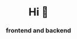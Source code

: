 <h1 align="center">Hi 👋</h1>
<h3 align="center">frontend and backend</h3>
<!--
<h3 align="left"></h3>
<img align="right" alt="Coding" width="400" src=["https://cdn.dribbble.com/users/116207...](https://www.google.com/url?sa=i&url=https%3A%2F%2Ftenor.com%2Fsearch%2Fkanye-west-gifs&psig=AOvVaw2X94qRa84xTFIuO4XIMTRs&ust=1693365627777000&source=images&cd=vfe&opi=89978449&ved=0CBAQjRxqFwoTCIjnv9r0gIEDFQAAAAAdAAAAABAD)"></img>
<p align="left">
</p>

-->

<!--
**srijalH/srijalH** is a ✨ _special_ ✨ repository because its `README.md` (this file) appears on your GitHub profile.

Here are some ideas to get you started:

- 🔭 I’m currently working on ...
- 🌱 I’m currently learning ...
- 👯 I’m looking to collaborate on ...
- 🤔 I’m looking for help with ...
- 💬 Ask me about ...
- 📫 How to reach me: ...
- 😄 Pronouns: ...
- ⚡ Fun fact: ...
-->

